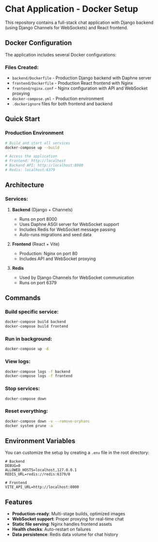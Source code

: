 # Chat Application - Docker Setup

This repository contains a full-stack chat application with Django backend (using Django Channels for WebSockets) and React frontend.

## Docker Configuration

The application includes several Docker configurations:

### Files Created:
- `backend/Dockerfile` - Production Django backend with Daphne server
- `frontend/Dockerfile` - Production React frontend with Nginx
- `frontend/nginx.conf` - Nginx configuration with API and WebSocket proxying
- `docker-compose.yml` - Production environment
- `.dockerignore` files for both frontend and backend

## Quick Start

### Production Environment
```bash
# Build and start all services
docker-compose up --build

# Access the application
# Frontend: http://localhost
# Backend API: http://localhost:8000
# Redis: localhost:6379
```

## Architecture

### Services:
1. **Backend** (Django + Channels)
   - Runs on port 8000
   - Uses Daphne ASGI server for WebSocket support
   - Includes Redis for WebSocket message passing
   - Auto-runs migrations and seed data

2. **Frontend** (React + Vite)
   - Production: Nginx on port 80
   - Includes API and WebSocket proxying

3. **Redis**
   - Used by Django Channels for WebSocket communication
   - Runs on port 6379

## Commands

### Build specific service:
```bash
docker-compose build backend
docker-compose build frontend
```

### Run in background:
```bash
docker-compose up -d
```

### View logs:
```bash
docker-compose logs -f backend
docker-compose logs -f frontend
```

### Stop services:
```bash
docker-compose down
```

### Reset everything:
```bash
docker-compose down -v --remove-orphans
docker system prune -a
```

## Environment Variables

You can customize the setup by creating a `.env` file in the root directory:

```env
# Backend
DEBUG=0
ALLOWED_HOSTS=localhost,127.0.0.1
REDIS_URL=redis://redis:6379/0

# Frontend
VITE_API_URL=http://localhost:8000
```

## Features

- **Production-ready**: Multi-stage builds, optimized images
- **WebSocket support**: Proper proxying for real-time chat
- **Static file serving**: Nginx handles frontend assets
- **Health checks**: Auto-restart on failures
- **Data persistence**: Redis data volume for chat history
